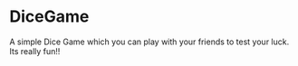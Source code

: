 # DiceGame
A simple Dice Game which you can play with your friends to test your luck. Its really fun!! 
